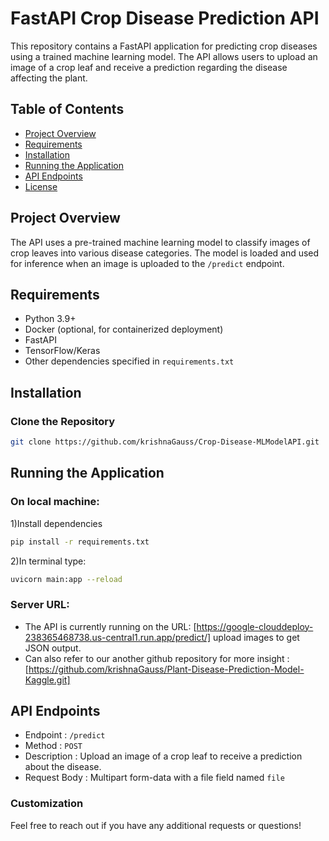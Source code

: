 # FastAPI Crop Disease Prediction API

This repository contains a FastAPI application for predicting crop diseases using a trained machine learning model. The API allows users to upload an image of a crop leaf and receive a prediction regarding the disease affecting the plant.

## Table of Contents

- [Project Overview](#project-overview)
- [Requirements](#requirements)
- [Installation](#installation)
- [Running the Application](#running-the-application)
- [API Endpoints](#api-endpoints)
- [License](#license)

## Project Overview

The API uses a pre-trained machine learning model to classify images of crop leaves into various disease categories. The model is loaded and used for inference when an image is uploaded to the `/predict` endpoint.

## Requirements

- Python 3.9+
- Docker (optional, for containerized deployment)
- FastAPI
- TensorFlow/Keras
- Other dependencies specified in `requirements.txt`

## Installation

### Clone the Repository

```bash
git clone https://github.com/krishnaGauss/Crop-Disease-MLModelAPI.git
```

## Running the Application

### On local machine:

1)Install dependencies

```bash
pip install -r requirements.txt
```

2)In terminal type:

```bash
uvicorn main:app --reload
```

### Server URL:

- The API is currently running on the URL: [https://google-clouddeploy-238365468738.us-central1.run.app/predict/] upload images to get JSON output.
- Can also refer to our another github repository for more insight : [https://github.com/krishnaGauss/Plant-Disease-Prediction-Model-Kaggle.git]

## API Endpoints

- Endpoint : `/predict`
- Method : `POST`
- Description : Upload an image of a crop leaf to receive a prediction about the disease.
- Request Body : Multipart form-data with a file field named `file `

### Customization

Feel free to reach out if you have any additional requests or questions!
